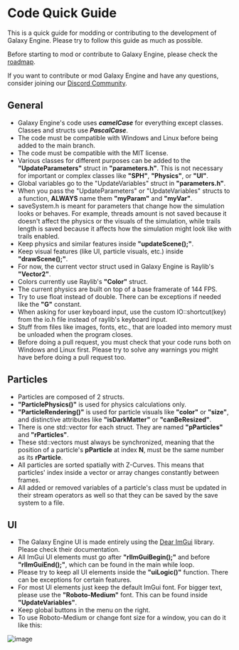 # Code Quick Guide

This is a quick guide for modding or contributing to the development of Galaxy Engine. Please try to follow this guide as much as possible. 

Before starting to mod or contribute to Galaxy Engine, please check the [roadmap](https://github.com/users/NarcisCalin/projects/1/views/1).

If you want to contribute or mod Galaxy Engine and have any questions, consider joining our [Discord Community](https://discord.gg/Xd5JUqNFPM).

## General

- Galaxy Engine's code uses ***camelCase*** for everything except classes. Classes and structs use ***PascalCase***.
- The code must be compatible with Windows and Linux before being added to the main branch.
- The code must be compatible with the MIT license.
- Various classes for different purposes can be added to the **"UpdateParameters"** struct in **"parameters.h"**. This is not necessary for important or complex classes like **"SPH"**, **"Physics"**, or **"UI"**.
- Global variables go to the "UpdateVariables" struct in **"parameters.h"**.
- When you pass the "UpdateParameters" or "UpdateVariables" structs to a function, **ALWAYS** name them **"myParam"** and **"myVar"**.
- saveSystem.h is meant for parameters that change how the simulation looks or behaves. For example, threads amount is not saved because it doesn't affect the physics or the visuals of the simulation, while trails length is saved because it affects how the simulation might look like with trails enabled.
- Keep physics and similar features inside **"updateScene();"**.
- Keep visual features (like UI, particle visuals, etc.) inside **"drawScene();"**.
- For now, the current vector struct used in Galaxy Engine is Raylib's **"Vector2"**.
- Colors currently use Raylib's **"Color"** struct.
- The current physics are built on top of a base framerate of 144 FPS.
- Try to use float instead of double. There can be exceptions if needed like the **"G"** constant.
- When asking for user keyboard input, use the custom IO::shortcut(key) from the io.h file instead of raylib's keyboard input.
- Stuff from files like images, fonts, etc., that are loaded into memory must be unloaded when the program closes.
- Before doing a pull request, you must check that your code runs both on Windows and Linux first. Please try to solve any warnings you might have before doing a pull request too.

## Particles

- Particles are composed of 2 structs.
- **"ParticlePhysics()"** is used for physics calculations only.
- **"ParticleRendering()"** is used for particle visuals like **"color"** or **"size"**, and distinctive attributes like **"isDarkMatter"** or **"canBeResized"**.
- There is one std::vector for each struct. They are named **"pParticles"** and **"rParticles"**.
- These std::vectors must always be synchronized, meaning that the position of a particle's **pParticle** at index **N**, must be the same number as its **rParticle**.
- All particles are sorted spatially with Z-Curves. This means that particles' index inside a vector or array changes constantly between frames.
- All added or removed variables of a particle's class must be updated in their stream operators as well so that they can be saved by the save system to a file.

## UI

- The Galaxy Engine UI is made entirely using the [Dear ImGui](https://github.com/ocornut/imgui) library. Please check their documentation.
- All ImGui UI elements must go after **"rlImGuiBegin();"** and before **"rlImGuiEnd();"**, which can be found in the main while loop.
- Please try to keep all UI elements inside the **"uiLogic()"** function. There can be exceptions for certain features.
- For most UI elements just keep the default ImGui font. For bigger text, please use the **"Roboto-Medium"** font. This can be found inside **"UpdateVariables"**.
- Keep global buttons in the menu on the right.
- To use Roboto-Medium or change font size for a window, you can do it like this:

![image](https://github.com/user-attachments/assets/4f70e09d-cbd8-46ae-a960-96cb5a9f57c4)
